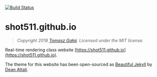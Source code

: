 [![Build Status](https://travis-ci.org/Shot511/shot511.github.io.svg?branch=master)](https://travis-ci.org/Shot511/shot511.github.io)

# shot511.github.io

> *Copyright 2018 [Tomasz Gałaj](https://shot511.github.io). Licensed under the MIT license.*

Real-time rendering class website [https://shot511.github.io](https://shot511.github.io).

The theme for this website has been open-sourced as [Beautiful Jekyll](https://deanattali.com/beautiful-jekyll/) by [Dean Attali](https://deanattali.com).
